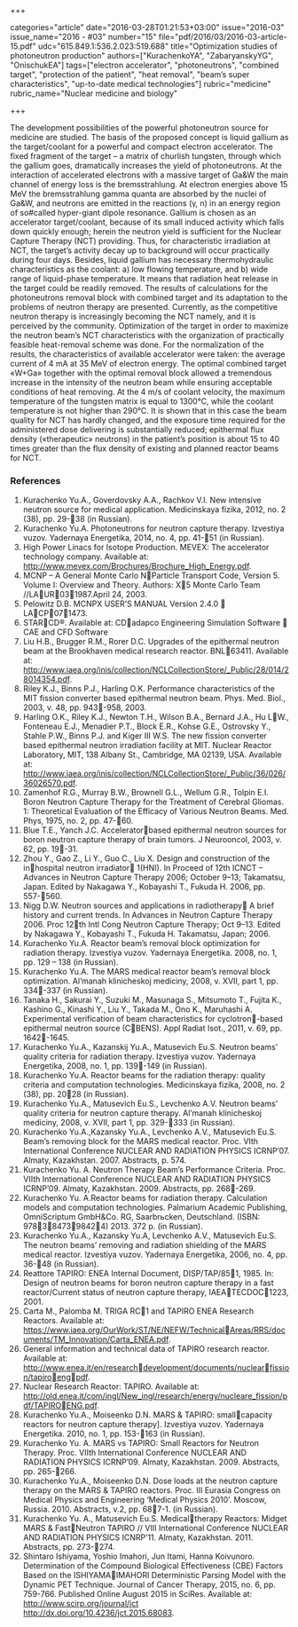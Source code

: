 +++

categories="article"
date="2016-03-28T01:21:53+03:00"
issue="2016-03"
issue_name="2016 - #03"
number="15"
file="pdf/2016/03/2016-03-article-15.pdf"
udc="615.849.1:536.2.023:519.688"
title="Optimization studies of photoneutron production"
authors=["KurachenkoYA", "ZabaryanskyYG", "OnischukEA"]
tags=["electron accelerator", "photoneutrons", "combined target", "protection of the patient", "heat removal", "beam’s super characteristics", "up-to-date medical technologies"]
rubric="medicine"
rubric_name="Nuclear medicine and biology"

+++

The development possibilities of the powerful photoneutron source for medicine are studied. 
The basis of the proposed concept is liquid gallium as the target/coolant for a powerful and compact electron accelerator. 
The fixed fragment of the target – a matrix of churlish tungsten, through which the gallium goes, dramatically increases the yield of photoneutrons. 
At the interaction of accelerated electrons with a massive target of Ga&W the main channel of energy loss is the bremsstrahlung. 
At electron energies above 15 MeV the bremsstrahlung gamma quanta are absorbed by the nuclei of Ga&W, and neutrons are emitted in the reactions (γ, n) in an energy region of so#called hyper-giant dipole resonance.
Gallium is chosen as an accelerator target/coolant, because of its small induced activity which falls down quickly enough; herein the neutron yield is sufficient for the Nuclear Capture Therapy (NCT) providing. 
Thus, for characteristic irradiation at NCT, the target’s activity decay up to background will occur practically during four days. 
Besides, liquid gallium has necessary thermohydraulic characteristics as the coolant: a) low flowing temperature, and b) wide range of liquid-phase temperature. 
It means that radiation heat release in the target could be readily removed. 
The results of calculations for the photoneutrons removal block with combined target and its adaptation to the problems of neutron therapy are presented. 
Currently, as the competitive neutron therapy is increasingly becoming the NCT namely, and it is perceived by the community. 
Optimization of the target in order to maximize the neutron beam’s NCT characteristics with the organization of practically feasible heat-removal scheme was done. 
For the normalization of the results, the characteristics of available accelerator were taken: the average current of 4 mA at 35 MeV of electron energy. 
The optimal combined target «W+Ga» together with the optimal removal block allowed a tremendous increase in the intensity of the neutron beam while ensuring acceptable conditions of heat removing. 
At the 4 m/s of coolant velocity, the maximum temperature of the tungsten matrix is equal to 1300°C, while the coolant temperature is not higher than 290°C. 
It is shown that in this case the beam quality for NCT has hardly changed, and the exposure time required for the administered dose delivering is substantially reduced; epithermal flux density («therapeutic» neutrons) in the patient’s position is about 15 to 40 times greater than the flux density of existing and planned reactor beams for NCT.

### References

1. Kurachenko Yu.A., Goverdovsky A.A., Rachkov V.I. New intensive neutron source for medical application. Medicinskaya fizika, 2012, no. 2 (38), pp. 29-38 (in Russian).
2. Kurachenko Yu.A. Photoneutrons for neutron capture therapy. Izvestiya vuzov. Yadernaya Energetika, 2014, no. 4, pp. 41-51 (in Russian).
3. High Power Linacs for Isotope Production. MEVEX: The accelerator technology company. Available at: http://www.mevex.com/Brochures/Brochure_High_Energy.pdf.
4. MCNP – A General Monte Carlo NParticle Transport Code, Version 5. Volume I: Overview and Theory. Authors: X5 Monte Carlo Team //LAUR031987.April 24, 2003.
5. Pelowitz D.B. MCNPX USER’S MANUAL Version 2.4.0  LACP071473.
6. STARCD®. Available at: CDadapco Engineering Simulation Software  CAE and CFD Software
7. Liu H.B., Brugger R.M., Rorer D.C. Upgrades of the epithermal neutron beam at the Brookhaven
medical research reactor. BNL63411. Available at: http://www.iaea.org/inis/collection/NCLCollectionStore/_Public/28/014/28014354.pdf.
8. Riley K.J., Binns P.J., Harling O.K. Performance characteristics of the MIT fission converter based epithermal neutron beam. Phys. Med. Biol., 2003, v. 48, pp. 943-958, 2003.
9. Harling O.K., Riley K.J., Newton T.H., Wilson B.A., Bernard J.A., Hu LW., Fonteneau E.J., Menadier P.T., Block E.R., Kohse G.E., Ostrovsky Y., Stahle P.W., Binns P.J. and Kiger III W.S. The new fission converter based epithermal neutron irradiation facility at MIT. Nuclear Reactor Laboratory, MIT, 138 Albany St., Cambridge, MA 02139, USA. Available at: http://www.iaea.org/inis/collection/NCLCollectionStore/_Public/36/026/36026570.pdf.
10. Zamenhof R.G., Murray B.W., Brownell G.L., Wellum G.R., Tolpin E.I. Boron Neutron Capture Therapy for the Treatment of Cerebral Gliomas. 1: Theoretical Evaluation of the Efficacy of Various Neutron Beams. Med. Phys, 1975, no. 2, pp. 47-60.
11. Blue T.E., Yanch J.C. Acceleratorbased epithermal neutron sources for boron neutron capture therapy of brain tumors. J Neurooncol, 2003, v. 62, pp. 19-31.
12. Zhou Y., Gao Z., Li Y., Guo C., Liu X. Design and construction of the inhospital neutron irradiator 1(HNI). In Proceed of 12th ICNCT – Advances in Neutron Capture Therapy 2006; October 9–13; Takamatsu, Japan. Edited by Nakagawa Y., Kobayashi T., Fukuda H. 2006, pp. 557-560.
13. Nigg D.W. Neutron sources and applications in radiotherapy A brief history and current trends. In Advances in Neutron Capture Therapy 2006. Proc 12th Intl Cong Neutron Capture Therapy; Oct 9–13. Edited by Nakagawa Y., Kobayashi T., Fukuda H. Takamatsu, Japan; 2006.
14. Kurachenko Yu.A. Reactor beam’s removal block optimization for radiation therapy. Izvestiya vuzov. Yadernaya Energetika. 2008, no. 1, pp. 129 – 138 (in Russian).
15. Kurachenko Yu.A. The MARS medical reactor beam’s removal block optimization. Al’manah klinicheskoj mediciny, 2008, v. XVII, part 1, pp. 334-337 (in Russian).
16. Tanaka H., Sakurai Y., Suzuki M., Masunaga S., Mitsumoto T., Fujita K., Kashino G., Kinashi Y., Liu Y., Takada M., Ono K., Maruhashi A. Experimental verification of beam characteristics for cyclotron-based epithermal neutron source (CBENS). Appl Radiat Isot., 2011, v. 69, pp. 1642-1645.
17. Kurachenko Yu.A., Kazanskij Yu.A., Matusevich Eu.S. Neutron beams’ quality criteria for radiation therapy. Izvestiya vuzov. Yadernaya Energetika, 2008, no. 1, pp. 139-149 (in Russian).
18. Kurachenko Yu.A. Reactor beams for the radiation therapy: quality criteria and computation technologies. Medicinskaya fizika, 2008, no. 2 (38), pp. 2028 (in Russian).
19. Kurachenko Yu.A., Matusevich Eu.S., Levchenko A.V. Neutron beams’ quality criteria for neutron capture therapy. Al’manah klinicheskoj mediciny, 2008, v. XVII, part 1, pp. 329-333 (in Russian).
20. Kurachenko Yu.A.,Kazansky Yu.A., Levchenko A.V., Matusevich Eu.S. Beam’s removing block for the MARS medical reactor. Proc. VIth International Conference NUCLEAR AND RADIATION PHYSICS ICRNP’07. Almaty, Kazakhstan. 2007. Abstracts, p. 574.
21. Kurachenko Yu. A. Neutron Therapy Beam’s Performance Criteria. Proc. VIIth International Conference NUCLEAR AND RADIATION PHYSICS ICRNP’09. Almaty, Kazakhstan. 2009. Abstracts, pp. 268-269.
22. Kurachenko Yu. A.Reactor beams for radiation therapy. Calculation models and computation technologies. Palmarium Academic Publishing, OmniScriptum GmbH&Co. RG, Saarbrьcken, Deutschland. (ISBN: 9783847398424) 2013. 372 p. (in Russian).
23. Kurachenko Yu.A., Kazansky Yu.A, Levchenko A.V., Matusevich Eu.S. The neutron beams’ removing and radiation shielding of the MARS medical reactor. Izvestiya vuzov. Yadernaya Energetika, 2006, no. 4, pp. 36-48 (in Russian).
24. Reattore TAPIRO: ENEA Internal Document, DISP/TAP/851, 1985. In: Design of neutron beams for boron neutron capture therapy in a fast reactor/Current status of neutron capture therapy, IAEATECDOC1223, 2001.
25. Carta M., Palomba M. TRIGA RC1 and TAPIRO ENEA Research Reactors. Available at: https://www.iaea.org/OurWork/ST/NE/NEFW/TechnicalAreas/RRS/documents/TM_Innovation/Carta_ENEA.pdf.
26. General information and technical data of TAPIRO research reactor. Available at: http://www.enea.it/en/researchdevelopment/documents/nuclearfission/tapiroengpdf.
27. Nuclear Research Reactor: TAPIRO. Available at: http://old.enea.it/com/ingl/New_ingl/research/energy/nucleare_fission/pdf/TAPIROENG.pdf.
28. Kurachenko Yu.A., Moiseenko D.N. MARS & TAPIRO: smallcapacity reactors for neutron capture therapy]. Izvestiya vuzov. Yadernaya Energetika. 2010, no. 1, pp. 153-163 (in Russian).
29. Kurachenko Yu. A. MARS vs TAPIRO: Small Reactors for Neutron Therapy. Proc. VIIth International Conference NUCLEAR AND RADIATION PHYSICS ICRNP’09. Almaty, Kazakhstan. 2009. Abstracts, pp. 265-266.
30. Kurachenko Yu.A., Moiseenko D.N. Dose loads at the neutron capture therapy on the MARS & TAPIRO reactors. Proc. III Eurasia Congress on Medical Physics and Engineering ‘Medical Physics 2010’. Moscow, Russia. 2010. Abstracts, v.2, pp. 687-1. (in Russian).
31. Kurachenko Yu. A., Matusevich Eu.S. Medicaltherapy Reactors: Midget MARS & FastNeutron TAPIRO // VIII International Conference NUCLEAR AND RADIATION PHYSICS ICNRP’11. Almaty, Kazakhstan. 2011. Abstracts, pp. 273-274.
32. Shintaro Ishiyama, Yoshio Imahori, Jun Itami, Hanna Koivunoro. Determination of the Compound Biological Effectiveness (CBE) Factors Based on the ISHIYAMAIMAHORI Deterministic Parsing Model with the Dynamic PET Technique. Journal of Cancer Therapy, 2015, no. 6, pp. 759-766. Published Online August 2015 in SciRes. Available at: http://www.scirp.org/journal/jct http://dx.doi.org/10.4236/jct.2015.68083.
